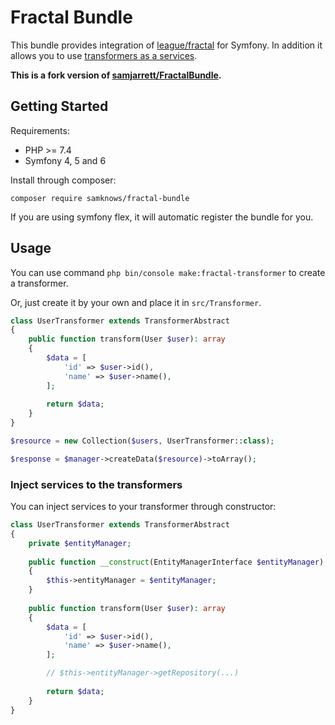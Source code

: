 Fractal Bundle
=============================

This bundle provides integration of [league/fractal](https://github.com/thephpleague/fractal) for Symfony. In addition it allows you to use [transformers as a services](#using-transformers-as-services).

**This is a fork version of [samjarrett/FractalBundle](https://github.com/samjarrett/FractalBundle).**

## Getting Started

Requirements:

* PHP >= 7.4
* Symfony 4, 5 and 6

Install through composer:

```
composer require samknows/fractal-bundle
```

If you are using symfony flex, it will automatic register the bundle for you.

## Usage

You can use command `php bin/console make:fractal-transformer` to create a transformer.

Or, just create it by your own and place it in `src/Transformer`.

```php
class UserTransformer extends TransformerAbstract
{    
    public function transform(User $user): array
    {
        $data = [
            'id' => $user->id(),
            'name' => $user->name(),
        ];
        
        return $data;
    }
}

$resource = new Collection($users, UserTransformer::class);

$response = $manager->createData($resource)->toArray();
```

### Inject services to the transformers

You can inject services to your transformer through constructor:

```php
class UserTransformer extends TransformerAbstract
{
    private $entityManager;
    
    public function __construct(EntityManagerInterface $entityManager)
    {
        $this->entityManager = $entityManager;
    }
    
    public function transform(User $user): array
    {
        $data = [
            'id' => $user->id(),
            'name' => $user->name(),
        ];

        // $this->entityManager->getRepository(...)
        
        return $data;
    }
}
```
